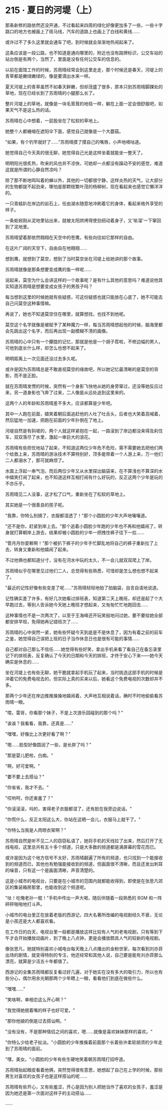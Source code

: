 <link rel="stylesheet" href="../styles/text.css" />
<h1>215 · 夏日的河堤（上）</h1>

那条新修的路依然还没开通，不过看起来四周的绿化好像更加多了一些，一些十字路口的地方也被画上了斑马线，汽车的道路上也画上了白线和黄线……

或许过不了多久这里就会通车了吧，到时候就会渐渐地热闹起来了。

这条应该是一段公路，也不知道是通向哪里的，附近也没有路牌标识，公交车站的站台倒是有两个，当然了，里面是没有任何公交车的信息的。

以前在面馆工作的时候，苏雨晴经常会到这里走走，那个时候还是春天，河堤上的青草都是嫩绿嫩绿的，像是要滴出水来一样。

夏天河堤上的青草虽然不如春天鲜嫩，但却茂盛了很多，原本只到苏雨晴脚踝处的草地，现在已经长到了苏雨晴的小腿那么长了。

整片河堤上的草地，就像是一块毛茸茸的地毯一样，躺在上面一定会很舒服吧，如果天气不是这么热的话。

苏雨晴在心中想着，一屁股坐在了松软的草地上。

她整个人都蜷缩在遮阳伞下面，感觉自己就像是一个大蘑菇。

"如果，有个钓竿就好了……"苏雨晴摸了摸自己的嘴唇，小声地嘀咕道。

她觉得自己今天真的很无聊，她觉得自己光是这样坐着就能坐一整天了。

明明阳光很炙热，吹来的风也并不凉快，可她却一点都没有躁动不安的感觉，难道这就是所谓的心静自然凉吗？

除了那不断地鸣叫着的蝉以外，其他的一切都很宁静，这样炎热的天气，让大部分的生物都提不起劲来，哪怕是那颗枝繁叶茂的杨柳树，现在看起来也感觉它懒洋洋的。

一只青蛙趴在岸边的岩石上，任由湖水随意地冲刷着它的身体，看起来格外享受的样子。

一条蚯蚓刚从泥地里钻出来，就被太阳烘烤得使劲扭动着身子，又'呲溜'一下窜回到了泥地里。

苏雨晴望着那依然翱翔在天空中的苍鹰，有些向往如它那样的自由。

在这片广阔的天空下，自由自在地翱翔……

想到鹰，就想到了莫空，想到了当时莫空坐在河堤上给她讲的那个故事。

苏雨晴就像是那条想要变成鹰的鱼一样呢……

说起来，莫空为什么会讲这样的一个故事呢？是有什么其他的意思吗？难道说他其实知道苏雨晴是想要变成女孩子的男孩子吗？

每当想到这里的时候她就有些疑惑，可这份疑惑也就只能放在心底了，她不可能去自己问莫空这种事情嘛。

再说了，她也不知道莫空住在哪里，就算想找，也找不到他呢。

莫空这个名字就像是被赋予了某种魔力一样，每当苏雨晴想起他的时候，脑海里都会先跳出这个名字，而后再出现一副模糊不清的画像。

苏雨晴的心中只有一个朦胧的记忆，那就是他是一个胡子茬啦，不修边幅的男人，可他到底长什么样，却怎么也想不起来了。

明明距离上一次见面还没过去多久呢。

或许是因为苏雨晴总是不敢直视莫空的缘故吧，所以她记忆最清晰的是莫空的背影，而不是正脸。

就在苏雨晴发愣的时候，突然有一个身影飞快地从她的身旁窜过，还没等她反应过来，另一道身影也飞奔了过来，二人像是从远处追到这里来的。

这两个人的年龄和苏雨晴差不多大，应该都算是少年吧。

其中一人跑在前面，嬉笑着朝后面追赶他的人吐了吐舌头，后者也大笑着高喊着，然后猛地一加速，把跑在前面的少年扑倒在了地上。

河堤自然是有斜坡的，两个人就这样紧抱在一起，一路滚到了岸边都没来得及刹住车，双双落尽了水里，激起一串巨大的浪花。

苏雨晴有些担忧地站了起来，不知道这两位少年危不危险，需不需要她去把他们两个给救上来，苏雨晴的游泳技术不算特别好，顶多能带着一个人游上来，万一他们二人都溺水了，那可就麻烦了。

水面上浮起一串气泡，而后两位少年又从水里探出脑袋来，在不算浅也不算深的水中嬉笑打闹了起来，也不知道这样互相打闹有什么好玩的，反正这两个少年是玩的不亦乐乎。

苏雨晴见二人没事，这才松了口气，重新坐在了松软的草地上。

其实她是一个很善良的孩子呢。

"我靠，你特么别搞了，衣服都湿透了！"那个小圆脸的少年大声地嚷嚷道。

"还不是你，赶紧到岸上去。"那个追着小圆脸少年跑的少年也不再和他嬉闹了，转身就打算朝岸上游去，结果却被小圆脸的少年一把拽住裤子往下一拉……

"管月月你耍赖啊！"那个被扒下裤子的少年手忙脚乱地将自己的裤子重新拉了上去，转身又重新和他嬉闹了起来。

不过他俩也都知道分寸，没有在河水中玩的太久，不一会儿就双双爬上了岸。

苏雨晴似乎在哪里见过他们二人，总觉得有些熟悉，可惜却是怎么想也想不起来了。

"最近的记性好像有些变差了呢……"苏雨晴轻轻地拍了拍脑袋，自言自语地说道。

记性确实差了许多，有好几次她看过排班表，知道第二天上晚班，却还是起了个大早跑过去，等别人告诉她今天她上晚班才想起来，又匆匆忙忙地跑回去……

这种事情也不是一次两次了，以至于王海峰还开玩笑般地问过她，要不要给她全部都安排早班，免得她再记错班次了……

苏雨晴的心中突然一紧，她有些怀疑今天到底是不是休息了，因为有着之前的前车之鉴，她觉得自己误把上班的日子当作休息日也是很有可能的事情……

自己都对自己那么不信任……她觉得有些好笑，拿出手机来看了看自己在备忘录里记下的排班表，反复确认了今天的日期和今天的排班，才终于安心下来——她今天确实是休息的……

坐在河堤上也有些无聊，她干脆就拿起手机玩了起来，当时挑选这部手机的时候是冲着它的免费电视去的，但实际上真的买来以后，她看这个免费电视的次数却并不多。

那两个少年还在岸边推推搡搡地嬉闹着，大声地互相说着话，确时不时地偷偷看苏雨晴一眼。

"喂，雷哥，你看那个妹子，不是上次游乐园碰到的那个吗？"

"诶诶？我看看，我靠，还真是……"

"嘿嘿，好像比上次更好看了啊？"

"嗯……脸型好像圆润了一些，是长胖了吗？"

"那是婴儿肥啦，白痴。"

"啊，好可爱啊。"

"要不要上去搭讪？"

"你省省，我才不去。"

"哎哟呵，你还害羞了？"

"你滚滚滚，吗的，害得老子衣服都湿了，还有脸在我旁边说话。"

"你慌什么，反正太阳这么大，你站在这晒一会儿，衣服马上就干了。"

"你特么当我是人肉晾衣架啊？"

苏雨晴自然是听不见二人的窃窃私语了，她将手机的天线拉了出来，然后打开了无线电视，这里总共有五十多个频道，只是大多数的频道都是满屏幕的雪花而已。

或许是因为这个地方信号不太好，苏雨晴翻遍了所有的频道，也只找到一个能接收到的频道而已，其他也有勉强能接收到的频道，但画面很不清晰，而且还发出刺耳的噪音，只有这一个是画面清晰，声音清楚的。

这是小城市的电视台，只要是在小城市的范围内就都能收得到，即使是在张思凡郊区的集装箱房那里，也能收到这个频道呢。

"呔！吃俺老孙一棍！"手机中传出一声大喝，随后伴随着一段熟悉的 BGM 和一阵砰砰啪啪地打斗声。

小城市的电台里正在放着老版的西游记，四大名著所改编的电视剧经久不衰，无论是小孩还是大人都喜欢看。

在工作日的白天，电视台里一般都是播放这样比较有人气的老电视剧，只有等到下午才会开始播放动画片，到了晚上八点钟，更是会播放颇具人气的较新的电视剧。

像张思凡，她就特别喜欢小城电台每天晚上八点播出的金粉世家，每次看到刘亦菲出场的剧情，就变得特别的专注，他还经常和其他人说，自己要是能有刘亦菲那么漂亮，就算是少活五十年都值了。

西游记的全集苏雨晴都反复看过好几遍，对于她实在没有多大的吸引力，所以也有些分心，偶尔用余光朝那两个少年瞟上一眼，看看他们到底在做些什么。

"嘿嘿……"

"笑啥啊，单相恋这么开心啊？"

"我觉得她抿着嘴的样子也好可爱。"

"那你他娘的倒是过去搭讪啊。"

"没有没有，不是那种情侣之间的喜欢，嗯……就像是喜欢妹妹那样的喜欢。"

"你特么少给老子扯淡。"小圆脸的少年推搡着前面那个长着些许柔软胡须的少年走到了苏雨晴的面前。

"嘿，美女。"小圆脸的少年有些生硬地笑着朝苏雨晴打招呼道。

苏雨晴抬起眼皮看着他俩，突然觉得很有意思，她想起了自己在上学的时候，那些男生对喜欢的女孩子也是这样搭讪的呢……

苏雨晴有些开心，又有些羞涩，开心是因为别人把她当作了喜欢的女孩子，羞涩是因为她还是第一次面对这样子的主动搭讪……

……
